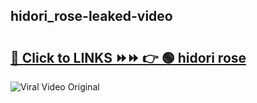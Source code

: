 
 ## hidori_rose-leaked-video 

# <h2><a href="https://clipsfans.com/hidori_rose&ref=git">🔗 Click to LINKS ⏩⏩ 👉 🟢 hidori rose </a></h2>

<a href="https://clipsfans.com/hidori_rose&ref=git" rel="nofollow" data-target="animated-image.originalLink"><img src="https://i.ibb.co.com/xMMVF88/686577567.gif" alt="Viral Video Original" style="max-width: 100%; display: inline-block;" data-target="animated-image.originalImage"></a>

